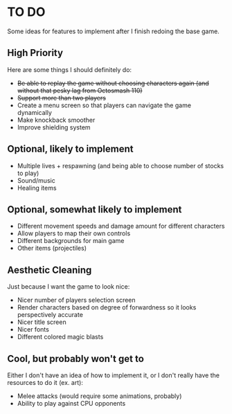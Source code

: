 # TO DO
Some ideas for features to implement after I finish redoing the base game.

## High Priority
Here are some things I should definitely do:
* ~~Be able to replay the game without choosing characters again (and without that pesky lag from Octosmash 110)~~
* ~~Support more than two players~~
* Create a menu screen so that players can navigate the game dynamically
* Make knockback smoother
* Improve shielding system

## Optional, likely to implement
* Multiple lives + respawning (and being able to choose number of stocks to play)
* Sound/music
* Healing items

 ## Optional, somewhat likely to implement
* Different movement speeds and damage amount for different characters
* Allow players to map their own controls
* Different backgrounds for main game
* Other items (projectiles)

## Aesthetic Cleaning
Just because I want the game to look nice:
* Nicer number of players selection screen
* Render characters based on degree of forwardness so it looks perspectively accurate
* Nicer title screen
* Nicer fonts
* Different colored magic blasts

## Cool, but probably won't get to
Either I don't have an idea of how to implement it, or I don't really have the resources to do it (ex. art):
* Melee attacks (would require some animations, probably)
* Ability to play against CPU opponents